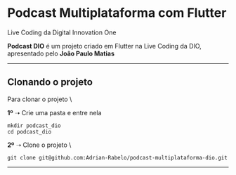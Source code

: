 # Podcast Multiplataforma com Flutter

Live Coding da Digital Innovation One

**Podcast DIO** é um projeto criado em Flutter na Live Coding da DIO, apresentado pelo **João Paulo Matias**

---
## Clonando o projeto

Para clonar o projeto \

**1º** ➝ Crie uma pasta e entre nela
```
mkdir podcast_dio
cd podcast_dio
```

**2º** ➝ Clone o projeto \
```
git clone git@github.com:Adrian-Rabelo/podcast-multiplataforma-dio.git
```

---

